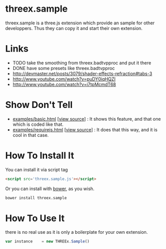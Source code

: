 threex.sample
===================

threex.sample is a three.js extension which provide an sample for other developpers.
Thus they can copy it and start their own extension.

Links
=====
* TODO take the smoothing from threex.badtvpproc and put it there
* DONE have some presets like threex.badtvpproc
* http://devmaster.net/posts/3079/shader-effects-refraction#tabs-3
* http://www.youtube.com/watch?v=puDY0iqHQZI
* http://www.youtube.com/watch?v=i7tpMcmdT68

Show Don't Tell
===============
* [examples/basic.html](http://jeromeetienne.github.io/threex.sample/examples/basic.html)
\[[view source](https://github.com/jeromeetienne/threex.sample/blob/master/examples/basic.html)\] :
It shows this feature, and that one which is coded like that.
* [examples/requirejs.html](http://jeromeetienne.github.io/threex.sample/examples/requirejs.html)
\[[view source](https://github.com/jeromeetienne/threex.sample/blob/master/examples/requirejs.html)\] :
It does that this way, and it is cool in that case.

How To Install It
=================

You can install it via script tag

```html
<script src='threex.sample.js'></script>
```

Or you can install with [bower](http://bower.io/), as you wish.

```bash
bower install threex.sample
```

How To Use It
=============

there is no real use as it is only a boilerplate for your own extension.

```javascript
var instance	= new THREEx.Sample()
```
